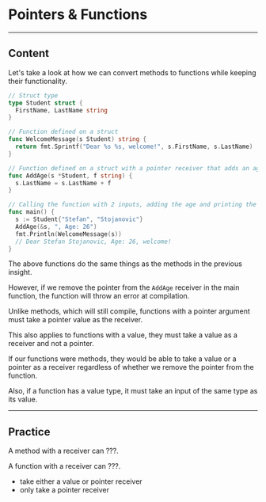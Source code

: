 ﻿---
author: Stefan-Stojanovic

aspects:
  - workout

type: normal

category: how to

---

# Pointers & Functions

---
## Content

Let's take a look at how we can convert methods to functions while keeping their functionality.

```go
// Struct type
type Student struct {
  FirstName, LastName string
}

// Function defined on a struct
func WelcomeMessage(s Student) string {
  return fmt.Sprintf("Dear %s %s, welcome!", s.FirstName, s.LastName)
}

// Function defined on a struct with a pointer receiver that adds an age after the last name
func AddAge(s *Student, f string) {
  s.LastName = s.LastName + f
}

// Calling the function with 2 inputs, adding the age and printing the result
func main() {
  s := Student{"Stefan", "Stojanovic"}
  AddAge(&s, ", Age: 26")
  fmt.Println(WelcomeMessage(s))
  // Dear Stefan Stojanovic, Age: 26, welcome!
}

```

The above functions do the same things as the methods in the previous insight.

However, if we remove the pointer from the `AddAge` receiver in the main function, the function will throw an error at compilation.

Unlike methods, which will still compile, functions with a pointer argument must take a pointer value as the receiver.

This also applies to functions with a value, they must take a value as a receiver and not a pointer. 

If our functions were methods, they would be able to take a value or a pointer as a receiver regardless of whether we remove the pointer from the function.

Also, if a function has a value type, it must take an input of the same type as its value.

---
## Practice

A method with a receiver can ???.

A function with a receiver can ???.

- take either a value or pointer receiver
- only take a pointer receiver